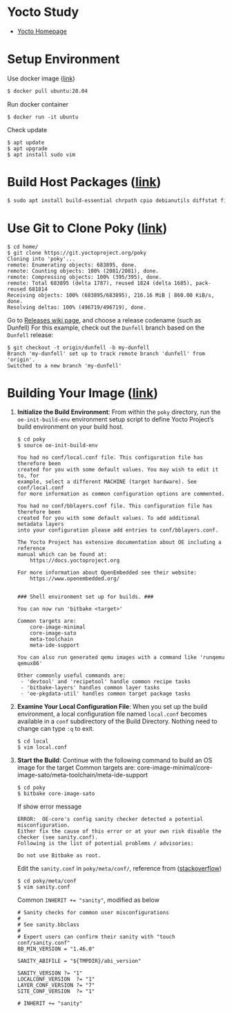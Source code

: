 # Yocto Study
 - [Yocto Homepage](https://github.com/nick8592/yocto-study.git)

# Setup Environment
Use docker image ([link](https://hub.docker.com/_/ubuntu/tags?name=20.04))
```bash
$ docker pull ubuntu:20.04
```
Run docker container
```
$ docker run -it ubuntu
```
Check update
```
$ apt update
$ apt upgrade
$ apt install sudo vim
```
# Build Host Packages ([link](https://docs.yoctoproject.org/brief-yoctoprojectqs/index.html#build-host-packages))
```bash
$ sudo apt install build-essential chrpath cpio debianutils diffstat file gawk gcc git iputils-ping libacl1 liblz4-tool locales python3 python3-git python3-jinja2 python3-pexpect python3-pip python3-subunit socat texinfo unzip wget xz-utils zstd
```
# Use Git to Clone Poky ([link](https://docs.yoctoproject.org/brief-yoctoprojectqs/index.html#use-git-to-clone-poky))
```
$ cd home/
$ git clone https://git.yoctoproject.org/poky
Cloning into 'poky'...
remote: Enumerating objects: 683895, done.
remote: Counting objects: 100% (2081/2081), done.
remote: Compressing objects: 100% (395/395), done.
remote: Total 683895 (delta 1787), reused 1824 (delta 1685), pack-reused 681814
Receiving objects: 100% (683895/683895), 216.16 MiB | 860.00 KiB/s, done.
Resolving deltas: 100% (496719/496719), done.
```
Go to [Releases wiki page](https://wiki.yoctoproject.org/wiki/Releases), and choose a release codename (such as Dunfell)
For this example, check out the `Dunfell` branch based on the `Dunfell` release:
```
$ git checkout -t origin/dunfell -b my-dunfell
Branch 'my-dunfell' set up to track remote branch 'dunfell' from 'origin'.
Switched to a new branch 'my-dunfell'
```

# Building Your Image ([link](https://docs.yoctoproject.org/brief-yoctoprojectqs/index.html#building-your-image))
1. **Initialize the Build Environment**: From within the `poky` directory, run the `oe-init-build-env` environment setup script to define Yocto Project’s build environment on your build host.
   ```
   $ cd poky
   $ source oe-init-build-env
   
   You had no conf/local.conf file. This configuration file has therefore been
   created for you with some default values. You may wish to edit it to, for
   example, select a different MACHINE (target hardware). See conf/local.conf
   for more information as common configuration options are commented.
   
   You had no conf/bblayers.conf file. This configuration file has therefore been
   created for you with some default values. To add additional metadata layers
   into your configuration please add entries to conf/bblayers.conf.
   
   The Yocto Project has extensive documentation about OE including a reference
   manual which can be found at:
       https://docs.yoctoproject.org
   
   For more information about OpenEmbedded see their website:
       https://www.openembedded.org/
   
   
   ### Shell environment set up for builds. ###
   
   You can now run 'bitbake <target>'
   
   Common targets are:
       core-image-minimal
       core-image-sato
       meta-toolchain
       meta-ide-support
   
   You can also run generated qemu images with a command like 'runqemu qemux86'
   
   Other commonly useful commands are:
    - 'devtool' and 'recipetool' handle common recipe tasks
    - 'bitbake-layers' handles common layer tasks
    - 'oe-pkgdata-util' handles common target package tasks
   ```
2. **Examine Your Local Configuration File**: When you set up the build environment, a local configuration file named `local.conf` becomes available in a `conf` subdirectory of the Build Directory. Nothing need to change can type `:q` to exit.
   ```
   $ cd local
   $ vim local.conf
   ```
3. **Start the Build**: Continue with the following command to build an OS image for the target
   Common targets are: core-image-minimal/core-image-sato/meta-toolchain/meta-ide-support
   ```
   $ cd poky
   $ bitbake core-image-sato
   ```
   If show error message
   ```
   ERROR:  OE-core's config sanity checker detected a potential misconfiguration.
   Either fix the cause of this error or at your own risk disable the checker (see sanity.conf).
   Following is the list of potential problems / advisories:

   Do not use Bitbake as root.
   ```
   Edit the `sanity.conf` in `poky/meta/conf/`, reference from ([stackoverflow](https://stackoverflow.com/a/64781820))
   ```
   $ cd poky/meta/conf
   $ vim sanity.conf
   ```
   Common `INHERIT += "sanity"`, modified as below 
   ```
   # Sanity checks for common user misconfigurations
   #
   # See sanity.bbclass
   #
   # Expert users can confirm their sanity with "touch conf/sanity.conf"
   BB_MIN_VERSION = "1.46.0"
   
   SANITY_ABIFILE = "${TMPDIR}/abi_version"
   
   SANITY_VERSION ?= "1"
   LOCALCONF_VERSION  ?= "1"
   LAYER_CONF_VERSION ?= "7"
   SITE_CONF_VERSION  ?= "1"
   
   # INHERIT += "sanity"
   ```
   
